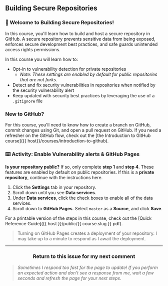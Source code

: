## Building Secure Repositories

### :tada: Welcome to Building Secure Repositories!

In this course, you'll learn how to build and host a secure repository in GitHub.  A secure repository prevents sensitive data from being exposed, enforces secure development best practices, and safe guards unintended access rights permissions.

In this course you will learn how to:

- Opt-in to vulnerability detection for private repositories
  - _Note: These settings are enabled by default for public repositories that are not forks._
- Detect and fix security vulnerabilities in repositories when notified by the security vulnerability alert
- Keep updated with security best practices by leveraging the use of a `.gitignore` file

### New to GitHub?

For this course, you'll need to know how to create a branch on GitHub, commit changes using Git, and open a pull request on GitHub. If you need a refresher on the GitHub flow, check out the [the Introduction to GitHub course]({{ host}}/courses/introduction-to-github).

### :keyboard: Activity: Enable Vulnerability alerts & GitHub Pages

**Is your repository public?** If so, only complete **step 1** and **step 4**. These features are enabled by default on public repositories. If this is a **private repository**, continue with the instructions here.

1. Click the **Settings** tab in your repository.
1. Scroll down until you see **Data services**.
1. Under **Data services**, click the check boxes to enable all of the data services.
1. Scroll down to **GitHub Pages**. Select `master` as a **Source**, and click **Save**.

For a printable version of the steps in this course, check out the [Quick Reference Guide]({{ host }}/public/{{ course.slug }}.pdf).

> Turning on GitHub Pages creates a deployment of your repository. I may take up to a minute to respond as I await the deployment.

<hr>
<h3 align="center">Return to this issue for my next comment</h3>

> _Sometimes I respond too fast for the page to update! If you perform an expected action and don't see a response from me, wait a few seconds and refresh the page for your next steps._
